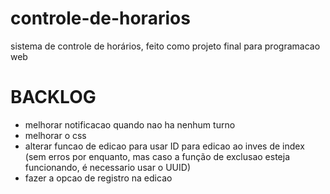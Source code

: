 # controle-de-horarios

sistema de controle de horários, feito como projeto final para programacao web

# BACKLOG

- melhorar notificacao quando nao ha nenhum turno
- melhorar o css 
- alterar funcao de edicao para usar ID para edicao ao inves de index (sem erros por enquanto, mas caso a função de exclusao esteja funcionando, é necessario usar o UUID)
- fazer a opcao de registro na edicao 
